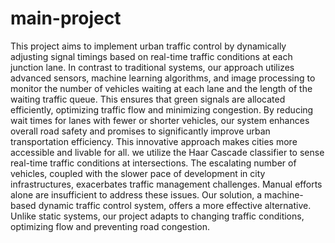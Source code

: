 # main-project
This project aims to implement urban traffic control by dynamically adjusting signal timings based on real-time traffic conditions at each junction lane. In contrast to traditional systems, our approach utilizes advanced sensors, machine learning algorithms, and image processing to monitor the number of vehicles waiting at each lane and the length of the waiting traffic queue. This ensures that green signals are allocated efficiently, optimizing traffic flow and minimizing congestion. By reducing wait times for lanes with fewer or shorter vehicles, our system enhances overall road safety and promises to significantly improve urban transportation efficiency. This innovative approach makes cities more accessible and livable for all. we utilize the Haar Cascade classifier to sense real-time traffic conditions at intersections. The escalating number of vehicles, coupled with the slower pace of development in city infrastructures, exacerbates traffic management challenges. Manual efforts alone are insufficient to address these issues. Our solution, a machine-based dynamic traffic control system, offers a more effective alternative. Unlike static systems, our project adapts to changing traffic conditions, optimizing flow and preventing road congestion.
